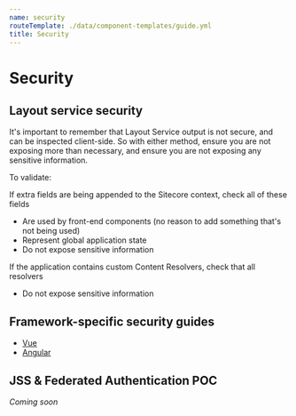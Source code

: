 ```yaml
---
name: security
routeTemplate: ./data/component-templates/guide.yml
title: Security
---
```


# Security

## Layout service security
It's important to remember that Layout Service output is not secure, and can be inspected client-side. So with either method, ensure you are not exposing more than necessary, and ensure you are not exposing any sensitive information.

To validate:

If extra fields are being appended to the Sitecore context, check all of these fields
- Are used by front-end components (no reason to add something that's not being used)
- Represent global application state
- Do not expose sensitive information

If the application contains custom Content Resolvers, check that all resolvers
- Do not expose sensitive information


## Framework-specific security guides

- [Vue](https://vuejs.org/v2/guide/security.html)
- [Angular](https://angular.io/guide/security)


## JSS & Federated Authentication POC

*Coming soon*